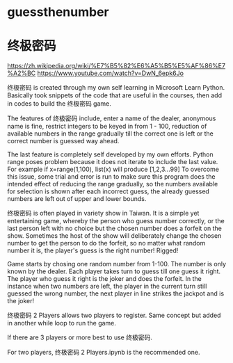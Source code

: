 # guessthenumber
# 终极密码
https://zh.wikipedia.org/wiki/%E7%B5%82%E6%A5%B5%E5%AF%86%E7%A2%BC
https://www.youtube.com/watch?v=DwN_6epk6Jo

终极密码 is created through my own self learning in Microsoft Learn Python. Basically took snippets of the code that are useful in the courses, then add in codes to build the 终极密码
game.

The features of 终极密码 include, enter a name of the dealer, anonymous name is fine, restrict integers to be keyed in from 1 - 100, reduction of available numbers in the range 
gradually till the correct one is left or the correct number is guessed way ahead.

The last feature is completely self developed by my own efforts.
Python range poses problem because it does not iterate to include the last value. For example if x=range(1,100), list(x) will produce [1,2,3...99]
To overcome this issue, some trial and error is run to make sure this program does the intended effect of reducing the range gradually, so the numbers available for selection is
shown after each incorrect guess, the already guessed numbers are left out of upper and lower bounds.

终极密码 is often played in variety show in Taiwan. It is a simple yet entertaining game, whereby the person who guess number correctly, or the last person left with no choice but the chosen number does a forfeit on the show. 
Sometimes the host of the show will deliberately change the chosen number to get the person to do the forfeit, so no matter what random number it is, the player's guess is the 
right number! Rigged!

Game starts by chosing one random number from 1-100. The number is only known by the dealer.
Each player takes turn to guess till one guess it right. The player who guess it right is the joker and does the forfeit. 
In the instance when two numbers are left, the player in the current turn still guessed the wrong number, the next player in line strikes
the jackpot and is the joker!


 终极密码 2 Players allows two players to register. Same concept but added in another while loop to run the game.
 
 If there are 3 players or more best to use 终极密码. 
 
 For two players, 终极密码 2 Players.ipynb is the recommended one.
